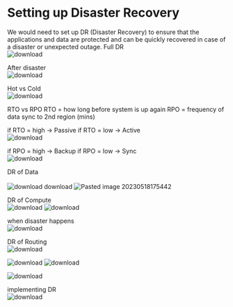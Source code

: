 # Setting up Disaster Recovery
We would need to set up DR (Disaster Recovery) to ensure that the applications and data are protected and can be quickly recovered in case of a disaster or unexpected outage.
Full DR<br>![download](https://github.com/salman-cissp/Deploy.WebApp.to.Azure/assets/134168108/1c65447e-a834-4fe3-ae8f-6b7b1d2b5609)

After disaster<br>![download](https://github.com/salman-cissp/Deploy.WebApp.to.Azure/assets/134168108/1cfe3b94-1399-41e2-923d-b5f9c5ed1988)

Hot vs Cold<br>![download](https://github.com/salman-cissp/Deploy.WebApp.to.Azure/assets/134168108/65ccc554-825b-41d5-b3d5-804322c514f4)

RTO vs RPO
RTO = how long before system is up again
RPO = frequency of data sync to 2nd region (mins)

if RTO = high -> Passive
if RTO = low  -> Active<br>![download](https://github.com/salman-cissp/Deploy.WebApp.to.Azure/assets/134168108/122dd865-5261-4a40-91ff-8676985a92ec)

if RPO = high -> Backup
if RPO = low  -> Sync<br>![download](https://github.com/salman-cissp/Deploy.WebApp.to.Azure/assets/134168108/66867d99-af8f-4c4f-bbc8-d6a5e39ff7c3)

DR of Data<br><br>![![download](https://github.com/salman-cissp/Deploy.WebApp.to.Azure/assets/134168108/143d3aa9-dba8-4fc6-ab78-2264fd8bc902)
download](https://github.com/salman-cissp/Deploy.WebApp.to.Azure/assets/134168108/90ae6ba4-ddb7-4bf3-ab8f-9e815f619431)
![Pasted image 20230518175442](https://github.com/salman-cissp/Deploy.WebApp.to.Azure/assets/134168108/9b2b5973-f1ad-402c-bcc8-c34648ce1850)

DR of Compute<br>![download](https://github.com/salman-cissp/Deploy.WebApp.to.Azure/assets/134168108/eeaa95c0-5aff-487a-83d2-c39c3ef303c7)
![download](https://github.com/salman-cissp/Deploy.WebApp.to.Azure/assets/134168108/6796fe16-e669-40ff-a77a-129c9334de0c)



when disaster happens<br>![download](https://github.com/salman-cissp/Deploy.WebApp.to.Azure/assets/134168108/079ea7f9-4f67-4200-a673-733577c06a6b)


DR of Routing<br>![download](https://github.com/salman-cissp/Deploy.WebApp.to.Azure/assets/134168108/20373fd0-5b58-4ab6-8316-ef5e6e8dc481)

![download](https://github.com/salman-cissp/Deploy.WebApp.to.Azure/assets/134168108/865bceee-c366-44b1-b1ba-a9bfcde99b50)
![download](https://github.com/salman-cissp/Deploy.WebApp.to.Azure/assets/134168108/4625b791-6f6a-4adf-a504-5afdb75b3675)

![download](https://github.com/salman-cissp/Deploy.WebApp.to.Azure/assets/134168108/d3bf0a15-716e-43d9-bcd3-65deb42a7253)


implementing DR<br>
![download](https://github.com/salman-cissp/Deploy.WebApp.to.Azure/assets/134168108/201dfcd5-e879-41b1-9596-18d0e6655db7)



